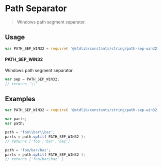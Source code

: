 # Path Separator

> Windows path segment separator.

<section class="usage">

## Usage

```javascript
var PATH_SEP_WIN32 = require( '@stdlib/constants/string/path-sep-win32' );
```

#### PATH_SEP_WIN32

Windows path segment separator.

```javascript
var sep = PATH_SEP_WIN32;
// returns '\\'
```

</section>

<!-- /.usage -->

<section class="examples">

## Examples

<!-- eslint no-undef: "error" -->

```javascript
var PATH_SEP_WIN32 = require( '@stdlib/constants/string/path-sep-win32' );

var parts;
var path;

path = 'foo\\bar\\baz';
parts = path.split( PATH_SEP_WIN32 );
// returns ['foo','bar','baz']

path = 'foo/bar/baz';
parts = path.split( PATH_SEP_WIN32 );
// returns ['foo/bar/baz' ]
```

</section>

<!-- /.examples -->

<section class="links">

</section>

<!-- /.links -->
